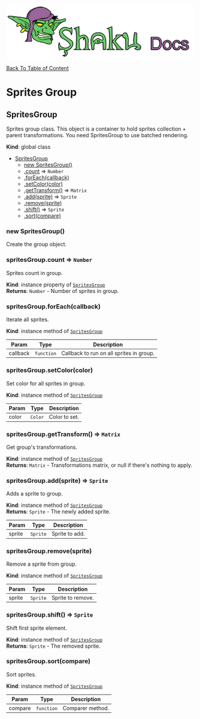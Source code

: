 ![Shaku JS](resources/logo-sm.png)

[Back To Table of Content](index.md)

# Sprites Group

<a name="SpritesGroup"></a>

## SpritesGroup
Sprites group class.
This object is a container to hold sprites collection + parent transformations.
You need SpritesGroup to use batched rendering.

**Kind**: global class  

* [SpritesGroup](#SpritesGroup)
    * [new SpritesGroup()](#new_SpritesGroup_new)
    * [.count](#SpritesGroup+count) ⇒ <code>Number</code>
    * [.forEach(callback)](#SpritesGroup+forEach)
    * [.setColor(color)](#SpritesGroup+setColor)
    * [.getTransform()](#SpritesGroup+getTransform) ⇒ <code>Matrix</code>
    * [.add(sprite)](#SpritesGroup+add) ⇒ <code>Sprite</code>
    * [.remove(sprite)](#SpritesGroup+remove)
    * [.shift()](#SpritesGroup+shift) ⇒ <code>Sprite</code>
    * [.sort(compare)](#SpritesGroup+sort)

<a name="new_SpritesGroup_new"></a>

### new SpritesGroup()
Create the group object.

<a name="SpritesGroup+count"></a>

### spritesGroup.count ⇒ <code>Number</code>
Sprites count in group.

**Kind**: instance property of [<code>SpritesGroup</code>](#SpritesGroup)  
**Returns**: <code>Number</code> - Number of sprites in group.  
<a name="SpritesGroup+forEach"></a>

### spritesGroup.forEach(callback)
Iterate all sprites.

**Kind**: instance method of [<code>SpritesGroup</code>](#SpritesGroup)  

| Param | Type | Description |
| --- | --- | --- |
| callback | <code>function</code> | Callback to run on all sprites in group. |

<a name="SpritesGroup+setColor"></a>

### spritesGroup.setColor(color)
Set color for all sprites in group.

**Kind**: instance method of [<code>SpritesGroup</code>](#SpritesGroup)  

| Param | Type | Description |
| --- | --- | --- |
| color | <code>Color</code> | Color to set. |

<a name="SpritesGroup+getTransform"></a>

### spritesGroup.getTransform() ⇒ <code>Matrix</code>
Get group's transformations.

**Kind**: instance method of [<code>SpritesGroup</code>](#SpritesGroup)  
**Returns**: <code>Matrix</code> - Transformations matrix, or null if there's nothing to apply.  
<a name="SpritesGroup+add"></a>

### spritesGroup.add(sprite) ⇒ <code>Sprite</code>
Adds a sprite to group.

**Kind**: instance method of [<code>SpritesGroup</code>](#SpritesGroup)  
**Returns**: <code>Sprite</code> - The newly added sprite.  

| Param | Type | Description |
| --- | --- | --- |
| sprite | <code>Sprite</code> | Sprite to add. |

<a name="SpritesGroup+remove"></a>

### spritesGroup.remove(sprite)
Remove a sprite from group.

**Kind**: instance method of [<code>SpritesGroup</code>](#SpritesGroup)  

| Param | Type | Description |
| --- | --- | --- |
| sprite | <code>Sprite</code> | Sprite to remove. |

<a name="SpritesGroup+shift"></a>

### spritesGroup.shift() ⇒ <code>Sprite</code>
Shift first sprite element.

**Kind**: instance method of [<code>SpritesGroup</code>](#SpritesGroup)  
**Returns**: <code>Sprite</code> - The removed sprite.  
<a name="SpritesGroup+sort"></a>

### spritesGroup.sort(compare)
Sort sprites.

**Kind**: instance method of [<code>SpritesGroup</code>](#SpritesGroup)  

| Param | Type | Description |
| --- | --- | --- |
| compare | <code>function</code> | Comparer method. |

